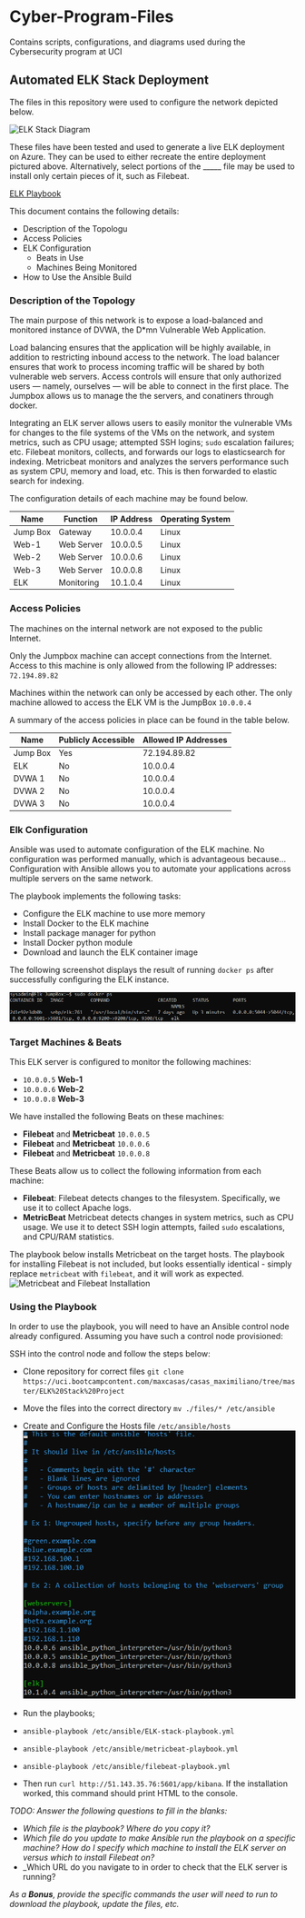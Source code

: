 # Cyber-Program-Files
Contains scripts, configurations, and diagrams used during the Cybersecurity program at UCI
## Automated ELK Stack Deployment

The files in this repository were used to configure the network depicted below.

![ELK Stack Diagram](Images/elk-stack-diagram.png)

These files have been tested and used to generate a live ELK deployment on Azure. They can be used to either recreate the entire deployment pictured above. Alternatively, select portions of the _____ file may be used to install only certain pieces of it, such as Filebeat.

[ELK Playbook](https://uci.bootcampcontent.com/maxcasas/casas_maximiliano/blob/master/ELK%20Stack%20Project/Files/ELK-stack-playbook.yml)

This document contains the following details:
- Description of the Topologu
- Access Policies
- ELK Configuration
  - Beats in Use
  - Machines Being Monitored
- How to Use the Ansible Build


### Description of the Topology

The main purpose of this network is to expose a load-balanced and monitored instance of DVWA, the D*mn Vulnerable Web Application.

Load balancing ensures that the application will be highly available, in addition to restricting inbound access to the network. The load balancer ensures that work to process incoming traffic will be shared by both vulnerable web servers. Access controls will ensure that only authorized users — namely, ourselves — will be able to connect in the first place. The Jumpbox allows us to manage the the servers, and conatiners through docker.

Integrating an ELK server allows users to easily monitor the vulnerable VMs for changes to the file systems of the VMs on the network, and system metrics, such as CPU usage; attempted SSH logins; `sudo` escalation failures; etc.
Filebeat monitors, collects, and forwards our logs to elasticsearch for indexing.
Metricbeat monitors and analyzes the servers performance such as system CPU, memory and load, etc. This is then forwarded to elastic search for indexing.

The configuration details of each machine may be found below.


| Name     | Function | IP Address | Operating System |
|----------|----------|------------|------------------|
| Jump Box | Gateway  | 10.0.0.4   | Linux            |
| Web-1    |Web Server| 10.0.0.5   | Linux            |
| Web-2    |Web Server| 10.0.0.6   | Linux            |
| Web-3    |Web Server| 10.0.0.8   | Linux            |
| ELK      |Monitoring| 10.1.0.4   | Linux            |

### Access Policies

The machines on the internal network are not exposed to the public Internet. 

Only the Jumpbox machine can accept connections from the Internet. Access to this machine is only allowed from the following IP addresses:
`72.194.89.82`

Machines within the network can only be accessed by each other.
The only machine allowed to access the ELK VM is the JumpBox `10.0.0.4`

A summary of the access policies in place can be found in the table below.

| Name     | Publicly Accessible | Allowed IP Addresses |
|----------|---------------------|----------------------|
| Jump Box |     Yes             | 72.194.89.82         |
| ELK      |     No              | 10.0.0.4             |
| DVWA 1   |     No              | 10.0.0.4             |
| DVWA 2   |     No              | 10.0.0.4             |
| DVWA 3   |     No              | 10.0.0.4             |

### Elk Configuration

Ansible was used to automate configuration of the ELK machine. No configuration was performed manually, which is advantageous because...
Configuration with Ansible allows you to automate your applications across multiple servers on the same network.

The playbook implements the following tasks:
- Configure the ELK machine to use more memory
- Install Docker to the ELK machine
- Install package manager for python
- Install Docker python module
- Download and launch the ELK container image

The following screenshot displays the result of running `docker ps` after successfully configuring the ELK instance.

![ELK Container](Images/elk-docker-ps.png)

### Target Machines & Beats
This ELK server is configured to monitor the following machines:
- `10.0.0.5` **Web-1**
- `10.0.0.6` **Web-2**
- `10.0.0.8` **Web-3**

We have installed the following Beats on these machines:
- **Filebeat** and **Metricbeat** `10.0.0.5`
- **Filebeat** and **Metricbeat** `10.0.0.6`
- **Filebeat** and **Metricbeat** `10.0.0.8`

These Beats allow us to collect the following information from each machine:
- **Filebeat**: Filebeat detects changes to the filesystem. Specifically, we use it to collect Apache logs.
- **MetricBeat** Metricbeat detects changes in system metrics, such as CPU usage. We use it to detect SSH login attempts, failed `sudo` escalations, and CPU/RAM statistics.

The playbook below installs Metricbeat on the target hosts. The playbook for installing Filebeat is not included, but looks essentially identical - simply replace `metricbeat` with `filebeat`, and it will work as expected.
![Metricbeat and Filebeat Installation](https://uci.bootcampcontent.com/maxcasas/casas_maximiliano/blob/master/ELK%20Stack%20Project/Files/metricbeat-playbook.yml)

### Using the Playbook
In order to use the playbook, you will need to have an Ansible control node already configured. Assuming you have such a control node provisioned: 

SSH into the control node and follow the steps below:
- Clone repository for correct files `git clone https://uci.bootcampcontent.com/maxcasas/casas_maximiliano/tree/master/ELK%20Stack%20Project`
- Move the files into the correct directory `mv ./files/* /etc/ansible`
- Create and Configure the Hosts file `/etc/ansible/hosts` ![Hosts file Configuration](Images/ansible-hosts-config.png)
- Run the playbooks;
- `ansible-playbook /etc/ansible/ELK-stack-playbook.yml`
- `ansible-playbook /etc/ansible/metricbeat-playbook.yml`
- `ansible-playbook /etc/ansible/filebeat-playbook.yml`

- Then run `curl http://51.143.35.76:5601/app/kibana`. If the installation worked, this command should print HTML to the console.

_TODO: Answer the following questions to fill in the blanks:_
- _Which file is the playbook? Where do you copy it?_
- _Which file do you update to make Ansible run the playbook on a specific machine? How do I specify which machine to install the ELK server on versus which to install Filebeat on?_
- _Which URL do you navigate to in order to check that the ELK server is running?

_As a **Bonus**, provide the specific commands the user will need to run to download the playbook, update the files, etc._
